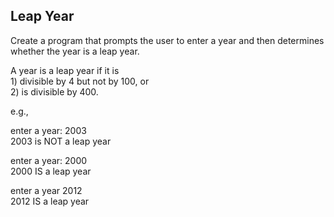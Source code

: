 Leap Year
---------

Create a program that prompts the user to enter a year and then determines whether the year is a leap year.

A year is a leap year if it is  
	1) divisible by 4 but not by 100, or   
	2) is divisible by 400.

e.g., 
 
enter a year: 2003  
2003 is NOT a leap year  
  
enter a year: 2000  
2000 IS a leap year  
  
enter a year 2012  
2012 IS a leap year

